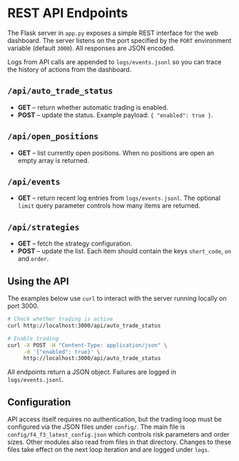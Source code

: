 # REST API Endpoints

The Flask server in `app.py` exposes a simple REST interface for the web
dashboard. The server listens on the port specified by the `PORT` environment
variable (default `3000`). All responses are JSON encoded.

Logs from API calls are appended to `logs/events.jsonl` so you can trace the
history of actions from the dashboard.

## `/api/auto_trade_status`
- **GET** – return whether automatic trading is enabled.
- **POST** – update the status. Example payload: `{ "enabled": true }`.

## `/api/open_positions`
- **GET** – list currently open positions. When no positions are open an empty
  array is returned.

## `/api/events`
- **GET** – return recent log entries from `logs/events.jsonl`. The optional
  `limit` query parameter controls how many items are returned.

## `/api/strategies`
- **GET** – fetch the strategy configuration.
- **POST** – update the list. Each item should contain the keys `short_code`,
  `on` and `order`.

## Using the API

The examples below use `curl` to interact with the server running locally on
port 3000.

```bash
# Check whether trading is active
curl http://localhost:3000/api/auto_trade_status

# Enable trading
curl -X POST -H "Content-Type: application/json" \
     -d '{"enabled": true}' \
     http://localhost:3000/api/auto_trade_status
```

All endpoints return a JSON object. Failures are logged in `logs/events.jsonl`.

## Configuration

API access itself requires no authentication, but the trading loop must be
configured via the JSON files under `config/`. The main file is
`config/f4_f3_latest_config.json` which controls risk parameters and order sizes.
Other modules also read from files in that directory. Changes to these files take
effect on the next loop iteration and are logged under `logs`.
